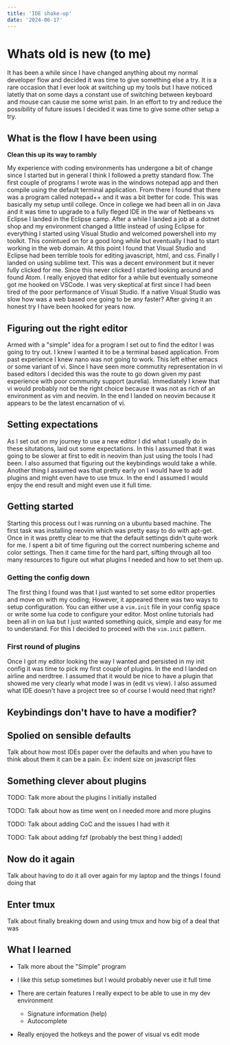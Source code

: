 ```yaml
---
title: 'IDE shake-up'
date: '2024-06-17'
---
```


# Whats old is new (to me)
It has been a while since I have changed anything about my normal developer flow and decided it was time to give something else a try. It is a rare occasion that I ever look at switching up my tools but I have noticed latetly that on some days a constant use of switching between keyboard and mouse can cause me some wrist pain. In an effort to try and reduce the possibility of future issues I decided it was time to give some other setup a try.

## What is the flow I have been using
**Clean this up its way to rambly**

My experience with coding environments has undergone a bit of change since I started but in general I think I followed a pretty standard flow. The first couple of programs I wrote was in the windows notepad app and then compile using the default terminal application. From there I found that there was a program called notepad++ and it was a bit better for code. This was basically my setup until college. Once in college we had been all in on Java and it was time to upgrade to a fully fleged IDE in the war of Netbeans vs Eclipse I landed in the Eclipse camp. After a while I landed a job at a dotnet shop and my environment changed a little instead of using Eclipse for everything I started using Visual Studio and welcomed powershell into my toolkit. This conintued on for a good long while but eventually I had to start working in the web domain. At this point I found that Visual Studio and Eclipse had been terrible tools for editing javascript, html, and css. Finally I landed on using sublime text. This was a decent environment but it never fully clicked for me. Since this never clicked I started looking around and found Atom. I really enjoyed that editor for a while but eventually someone got me hooked on VSCode. I was very skeptical at first since I had been tired of the poor performance of Visual Studio. If a native Visual Studio was slow how was a web based one going to be any faster? After giving it an honest try I have been hooked for years now.

## Figuring out the right editor
Armed with a "simple" idea for a program I set out to find the editor I was going to try out. I knew I wanted it to be a terminal based application. From past experience I knew nano was not going to work. This left either emacs or some variant of vi. Since I have seen more commutity representation in vi based editors I decided this was the route to go down given my past experience with poor community support (aurelia). Immediately I knew that vi would probably not be the right choice because it was not as rich of an environment as vim and neovim. In the end I landed on neovim because it appears to be the latest encarnation of vi.

## Setting expectations
As I set out on my journey to use a new editor I did what I usually do in these situtations, laid out some expectations. In this I assumed that it was going to be slower at first to edit in neovim than just using the tools I had been. I also assumed that figuring out the keybindings would take a while. Another thing I assumed was that pretty early on I would have to add plugins and might even have to use tmux. In the end I assumed I would enjoy the end result and might even use it full time.

## Getting started
Starting this process out I was running on a ubuntu based machine. The first task was installing neovim which was pretty easy to do with apt-get. Once in it was pretty clear to me that the default settings didn't quite work for me. I spent a bit of time figuring out the correct numbering scheme and color settings. Then it came time for the hard part, sifting through all too many resources to figure out what plugins I needed and how to set them up.

### Getting the config down
The first thing I found was that I just wanted to set some editor properties and move on with my coding; However, it appeared there was two ways to setup configuration. You can either use a `vim.init` file in your config space or write some lua code to configure your editor. Most online tutorials had been all in on lua but I just wanted something quick, simple and easy for me to understand. For this I decided to proceed with the `vim.init` pattern.

### First round of plugins
Once I got my editor looking the way I wanted and persisted in my init config it was time to pick my first couple of plugins. In the end I landed on airline and nerdtree. I assumed that it would be nice to have a plugin that showed me very clearly what mode I was in (edit vs view). I also assumed what IDE doesn't have a project tree so of course I would need that right?

## Keybindings don't have to have a modifier?

## Spolied on sensible defaults
Talk about how most IDEs paper over the defaults and when you have to think about them it can be a pain. Ex: indent size on javascript files

## Something clever about plugins
TODO: Talk more about the plugins I initially installed

TODO: Talk about how as time went on I needed more and more plugins

TODO: Talk about adding CoC and the issues I had with it

TODO: Talk about adding fzf (probably the best thing I added)

## Now do it again
Talk about having to do it all over again for my laptop and the things I found doing that

## Enter tmux
Talk about finally breaking down and using tmux and how big of a deal that was

## What I learned
* Talk more about the "Simple" program

* I like this setup sometimes but I would probably never use it full time
* There are certain features I really expect to be able to use in my dev environment
    * Signature information (help)
    * Autocomplete
* Really enjoyed the hotkeys and the power of visual vs edit mode